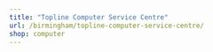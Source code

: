 ```yaml
---
title: "Topline Computer Service Centre"
url: /birmingham/topline-computer-service-centre/
shop: computer
---
```


